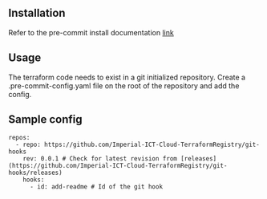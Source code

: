 ## Installation
Refer to the pre-commit install documentation [link](https://github.com/antonbabenko/pre-commit-terraform/blob/master/README.md#1-install-dependencies)

## Usage
The terraform code needs to exist in a git initialized repository.
Create a .pre-commit-config.yaml file on the root of the repository and add the config. 

## Sample config
```
repos:
  - repo: https://github.com/Imperial-ICT-Cloud-TerraformRegistry/git-hooks
    rev: 0.0.1 # Check for latest revision from [releases] (https://github.com/Imperial-ICT-Cloud-TerraformRegistry/git-hooks/releases)
    hooks:
      - id: add-readme # Id of the git hook
```
